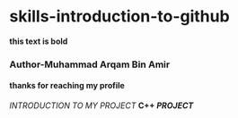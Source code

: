 # skills-introduction-to-github
**this text is bold**
### Author-Muhammad Arqam Bin Amir
#### thanks for reaching my profile
_INTRODUCTION TO MY PROJECT_
**C++ _PROJECT_**

